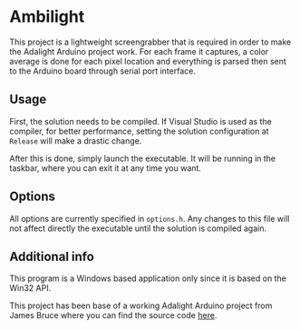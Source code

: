 # Ambilight

This project is a lightweight screengrabber that is required in order to make the Adalight Arduino project work. For each frame it captures, a color average is done for each pixel location and everything is parsed then sent to the Arduino board through serial port interface.

## Usage

First, the solution needs to be compiled. If Visual Studio is used as the compiler, for better performance, setting the solution configuration at `Release` will make a drastic change.

After this is done, simply launch the executable. It will be running in the taskbar, where you can exit it at any time you want.

## Options

All options are currently specified in `options.h`. Any changes to this file will not affect directly the executable until the solution is compiled again.

## Additional info

This program is a Windows based application only since it is based on the Win32 API.

This project has been base of a working Adalight Arduino project from James Bruce where you can find the source code [here](https://gist.github.com/jamesabruce/09d79a56d270ed37870c).
